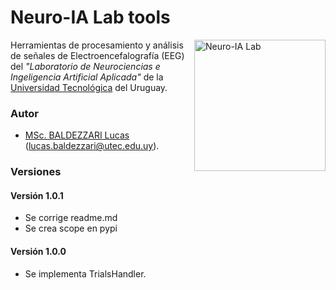 # Neuro-IA Lab tools

<img align="right" src="neuroialogo.png" alt="Neuro-IA Lab" width="210">

Herramientas de procesamiento y análisis de señales de Electroencefalografía (EEG) del *"Laboratorio de Neurociencias e Ingeligencia Artificial Aplicada"* de la [Universidad Tecnológica](https://utec.edu.uy/en/) del Uruguay.

### Autor

- [MSc. BALDEZZARI Lucas](https://www.linkedin.com/in/lucasbaldezzari/) (lucas.baldezzari@utec.edu.uy).

### Versiones

#### Versión 1.0.1

- Se corrige readme.md
- Se crea scope en pypi

#### Versión 1.0.0

- Se implementa TrialsHandler.
